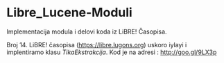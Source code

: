 Libre_Lucene-Moduli
===================

Implementacija modula i delovi koda iz LiBRE! Časopisa.

Broj 14. LiBRE! časopisa (https://libre.lugons.org) uskoro iylayi i implentiramo klasu _TikaEkstrakcija_.
Kod je na adresi :  http://goo.gl/9LX3p